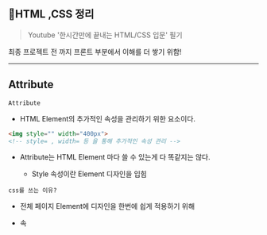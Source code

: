 ## 📗HTML ,CSS 정리

> Youtube '한시간만에 끝내는  HTML/CSS 입문'  필기

최종 프로젝트 전 까지 프론트 부분에서 이해를 더 쌓기 위함!

***

## Attribute

`Attribute`

- HTML Element의 추가적인 속성을 관리하기 위한 요소이다.

```html
<img style="" width="400px">
<!-- style= , width= 등 을 통해 추가적인 속성 관리 -->
```

- Attribute는 HTML Element 마다 쓸 수 있는게 다 똑같지는 않다.
  
  - Style 속성이란 Element 디자인을 입힘

`css를 쓰는 이유?`

- 전체 페이지 Element에 디자인을 한번에 쉽게 적용하기 위해

- <head> 속 <style> 를 만들어 설정

- class를 선언하여 한번에 적용할 수 있다.

```html
<style>
        .color-primary {          <!-- class 선언 -->
            color:red;
        }
    </style>
</head>
<body>
    <h1>My First Heading</h1>
    <p class="color-primary" >My First Paragraph</p> 
    <p style="color:blue;">My First Paragraph</p> 
    <p style="font-size:30px;">My First Paragraph</p> 
```

- 또한 여러개의 클래스를 선언하여 하나에 다 선언할 수 있다.
  
  - 이는 한 번에 스타일을 다 변경할 수 있어 유용하다

- style.css 를 생성하여 이 곳 에서 style관리를 할 수 있다.

```css```
# style.css
.color-primary {
    color:red;
}
.font-50 {
    font-size:50px;
}
```

- <style> 로 적용한 것과 같은 효과를 가진다. 다만

```html
<link rel="stylesheet" href="/파일경로/style.css">
```

와 같은 링크를 <head> 에 추가해준다.

## Event

- 웹페이지 내에서 클릭,스크롤을 할 때 이벤트가 발생

- 
